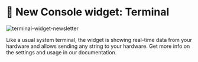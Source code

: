 # 🎉 New Console widget: Terminal

![terminal-widget-newsletter](https://user-images.githubusercontent.com/97158411/173427086-9d9810e3-3388-488a-92be-9fd2adc411f4.png)

Like a usual system terminal, the widget is showing real-time data from your hardware and allows sending any string to your hardware. Get more info on the settings and usage in our documentation.
